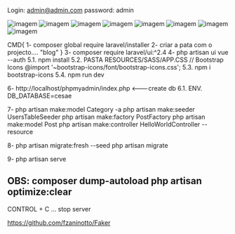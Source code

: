 Login: admin@admin.com
password: admin

![imagem](https://user-images.githubusercontent.com/78623134/168915877-0baf0196-b5d7-4c8c-ba4c-b6a6a55a8c10.png)
![imagem](https://user-images.githubusercontent.com/78623134/168918341-9ad642fa-c3ad-47a4-9970-2d840b2368f1.png)
![imagem](https://user-images.githubusercontent.com/78623134/168576504-aa3c0d58-0d2e-4801-9282-ef40783116a1.png)
![imagem](https://user-images.githubusercontent.com/78623134/168576613-2078bc22-aa1e-4bf3-9242-80eedb20cfac.png)
![imagem](https://user-images.githubusercontent.com/78623134/168576734-efde8402-934a-4f45-8c85-65f71a7a07c8.png)
![imagem](https://user-images.githubusercontent.com/78623134/168576779-24670bbf-57fe-4d7c-a89e-b3cef7902dda.png)
![imagem](https://user-images.githubusercontent.com/78623134/168576902-612afc19-6314-4108-a312-ee3afaf8ee27.png)
![imagem](https://user-images.githubusercontent.com/78623134/168577096-7f5330d1-ac2f-4b0d-932b-9a3a716f786d.png)

CMD{
    1- composer global require laravel/installer 
    2- criar a pata com o projecto.... "blog" 
}
3- composer require laravel/ui:^2.4
4- php artisan ui vue --auth
5.1. npm install 
5.2. PASTA RESOURCES/SASS/APP.CSS
    // Bootstrap Icons
@import '~bootstrap-icons/font/bootstrap-icons.css';
5.3. npm i bootstrap-icons
5.4. npm run dev

6- http://localhost/phpmyadmin/index.php <---create db
6.1. ENV. 
DB_DATABASE=cesae

7- php artisan make:model Category -a
php artisan make:seeder UsersTableSeeder
php artisan make:factory PostFactory
php artisan make:model Post
php artisan make:controller HelloWorldController --resource

8- php artisan migrate:fresh --seed
php artisan migrate

9- php artisan serve

OBS:
composer dump-autoload
php artisan optimize:clear
--------------
CONTROL + C ... stop server

https://github.com/fzaninotto/Faker
